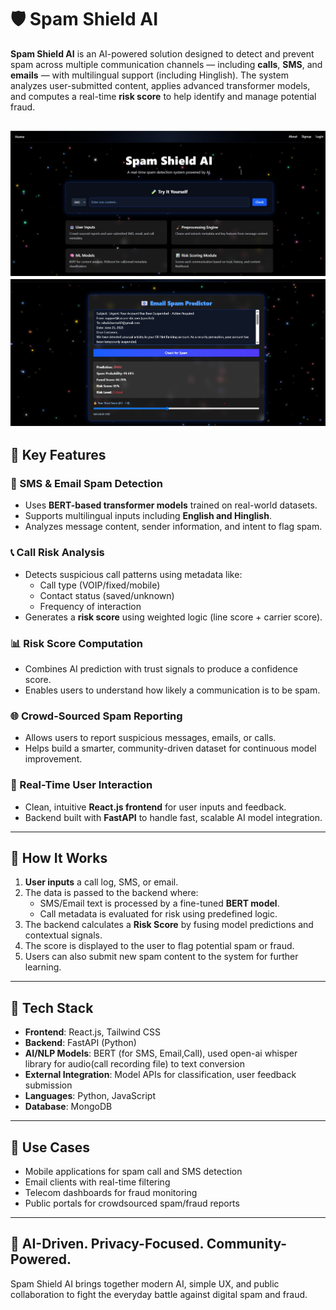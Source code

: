# 🛡️ Spam Shield AI

**Spam Shield AI** is an AI-powered solution designed to detect and prevent spam across multiple communication channels — including **calls**, **SMS**, and **emails** — with multilingual support (including Hinglish). The system analyzes user-submitted content, applies advanced transformer models, and computes a real-time **risk score** to help identify and manage potential fraud.

![Spam Shield AI Email Demo](./homepagess2.jpg)
![Spam Shield AI Email Demo](./email_spam_ss.jpg)
---

## 🌟 Key Features

### 📩 SMS & Email Spam Detection
- Uses **BERT-based transformer models** trained on real-world datasets.
- Supports multilingual inputs including **English and Hinglish**.
- Analyzes message content, sender information, and intent to flag spam.

### 📞 Call Risk Analysis
- Detects suspicious call patterns using metadata like:
  - Call type (VOIP/fixed/mobile)
  - Contact status (saved/unknown)
  - Frequency of interaction
- Generates a **risk score** using weighted logic (line score + carrier score).

### 📊 Risk Score Computation
- Combines AI prediction with trust signals to produce a confidence score.
- Enables users to understand how likely a communication is to be spam.

### 🌐 Crowd-Sourced Spam Reporting
- Allows users to report suspicious messages, emails, or calls.
- Helps build a smarter, community-driven dataset for continuous model improvement.

### 📱 Real-Time User Interaction
- Clean, intuitive **React.js frontend** for user inputs and feedback.
- Backend built with **FastAPI** to handle fast, scalable AI model integration.

---

## 🧠 How It Works

1. **User inputs** a call log, SMS, or email.
2. The data is passed to the backend where:
   - SMS/Email text is processed by a fine-tuned **BERT model**.
   - Call metadata is evaluated for risk using predefined logic.
3. The backend calculates a **Risk Score** by fusing model predictions and contextual signals.
4. The score is displayed to the user to flag potential spam or fraud.
5. Users can also submit new spam content to the system for further learning.

---

## 🧰 Tech Stack

- **Frontend**: React.js, Tailwind CSS
- **Backend**: FastAPI (Python)
- **AI/NLP Models**: BERT (for SMS, Email,Call), used open-ai whisper library for audio(call recording file) to text conversion
- **External Integration**: Model APIs for classification, user feedback submission
- **Languages**: Python, JavaScript
- **Database**: MongoDB

---

## 🎯 Use Cases

- Mobile applications for spam call and SMS detection
- Email clients with real-time filtering
- Telecom dashboards for fraud monitoring
- Public portals for crowdsourced spam/fraud reports

---

## 🤖 AI-Driven. Privacy-Focused. Community-Powered.

Spam Shield AI brings together modern AI, simple UX, and public collaboration to fight the everyday battle against digital spam and fraud.


